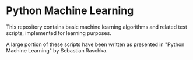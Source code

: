 # Python Machine Learning
This repository contains basic machine learning algorithms and related test scripts, implemented for learning purposes.

A large portion of these scripts have been written as presented in "Python Machine Learning" by Sebastian Raschka.
